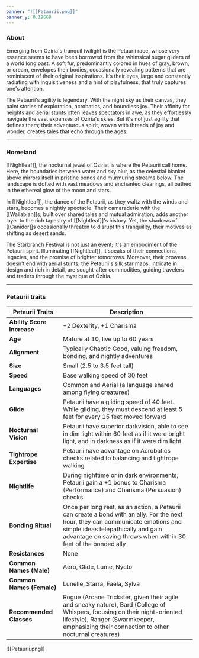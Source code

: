 ```yaml
---
banner: "![[Petaurii.png]]"
banner_y: 0.19668
---
```

### About

Emerging from Oziria's tranquil twilight is the Petaurii race, whose very essence seems to have been borrowed from the whimsical sugar gliders of a world long past. A soft fur, predominantly colored in hues of gray, brown, or cream, envelopes their bodies, occasionally revealing patterns that are reminiscent of their original inspirations. It’s their eyes, large and constantly radiating with inquisitiveness and a hint of playfulness, that truly captures one's attention.

The Petaurii's agility is legendary. With the night sky as their canvas, they paint stories of exploration, acrobatics, and boundless joy. Their affinity for heights and aerial stunts often leaves spectators in awe, as they effortlessly navigate the vast expanses of Oziria's skies. But it's not just agility that defines them; their adventurous spirit, woven with threads of joy and wonder, creates tales that echo through the ages.

-----
### Homeland

[[Nightleaf]], the nocturnal jewel of Oziria, is where the Petaurii call home. Here, the boundaries between water and sky blur, as the celestial blanket above mirrors itself in pristine ponds and murmuring streams below. The landscape is dotted with vast meadows and enchanted clearings, all bathed in the ethereal glow of the moon and stars.

In [[Nightleaf]], the dance of the Petaurii, as they waltz with the winds and stars, becomes a nightly spectacle. Their camaraderie with the [[Wallabian]]s, built over shared tales and mutual admiration, adds another layer to the rich tapestry of [[Nightleaf]]'s history. Yet, the shadows of [[Canidor]]s occasionally threaten to disrupt this tranquility, their motives as shifting as desert sands.

The Starbranch Festival is not just an event; it's an embodiment of the Petaurii spirit. Illuminating [[Nightleaf]], it speaks of their connections, legacies, and the promise of brighter tomorrows. Moreover, their prowess doesn't end with aerial stunts; the Petaurii's silk star maps, intricate in design and rich in detail, are sought-after commodities, guiding travelers and traders through the mystique of Oziria.

-----
### Petaurii traits

|**Petaurii Traits**|**Description**|
|---|---|
|**Ability Score Increase**|+2 Dexterity, +1 Charisma|
|**Age**|Mature at 10, live up to 60 years|
|**Alignment**|Typically Chaotic Good, valuing freedom, bonding, and nightly adventures|
|**Size**|Small (2.5 to 3.5 feet tall)|
|**Speed**|Base walking speed of 30 feet|
|**Languages**|Common and Aerial (a language shared among flying creatures)|
|**Glide**|Petaurii have a gliding speed of 40 feet. While gliding, they must descend at least 5 feet for every 15 feet moved forward|
|**Nocturnal Vision**|Petaurii have superior darkvision, able to see in dim light within 60 feet as if it were bright light, and in darkness as if it were dim light|
|**Tightrope Expertise**|Petaurii have advantage on Acrobatics checks related to balancing and tightrope walking|
|**Nightlife**|During nighttime or in dark environments, Petaurii gain a +1 bonus to Charisma (Performance) and Charisma (Persuasion) checks|
|**Bonding Ritual**|Once per long rest, as an action, a Petaurii can create a bond with an ally. For the next hour, they can communicate emotions and simple ideas telepathically and gain advantage on saving throws when within 30 feet of the bonded ally|
|**Resistances**|None|
|**Common Names (Male)**|Aero, Glide, Lume, Nycto|
|**Common Names (Female)**|Lunelle, Starra, Faela, Sylva|
|**Recommended Classes**|Rogue (Arcane Trickster, given their agile and sneaky nature), Bard (College of Whispers, focusing on their night-oriented lifestyle), Ranger (Swarmkeeper, emphasizing their connection to other nocturnal creatures)|

![[Petaurii.png]]